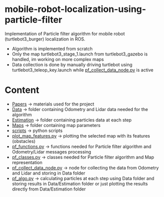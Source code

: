 # mobile-robot-localization-using-particle-filter
Implementation of Particle filter algorithm for mobile robot (turtlebot3_burger) localization in ROS.

 * Algorithm is implemented from scratch 
 * Only the map turtlebot3_stage_1.launch from turtlebot3_gazebo is handled, im working on more complex maps
 * Data collection is done by manually driving turtlebot using turtlebot3_teleop_key.launch while [pf_collect_data_node.py](scripts/pf_collect_data_node.py) is active

# Content
* [Papers](Papers) -> materials used for the project
* [Data](Data) -> folder containing Odometry and Lidar data needed for the algorithm
* [Estimation](Data/stage_1/Estimation) -> folder containing particles data at each step
* [Maps](Maps) -> folder containing map parameters
* [scripts](scripts) -> python scripts
* [plot_map_features.py](scripts/plot_map_features.py) -> plotting the selected map with its features (obstacles)
* [pf_functions.py](scripts/pf_functions.py) -> functions needed for Particle filter algorithm and Odometry/Lidar messages processing 
* [pf_classes.py](scripts/pf_classes.py) -> classes needed for Particle filter algorithm and Map representation
* [pf_collect_data_node.py](scripts/pf_collect_data_node.py) -> node for collecting the data from Odometry and Lidar and storing in Data folder 
* [pf_algo.py](scripts/pf_algo.py) -> calculating particles at each step using Data folder and storing results in Data/Estimation folder or just plotting the results directly from Data/Estimation folder
